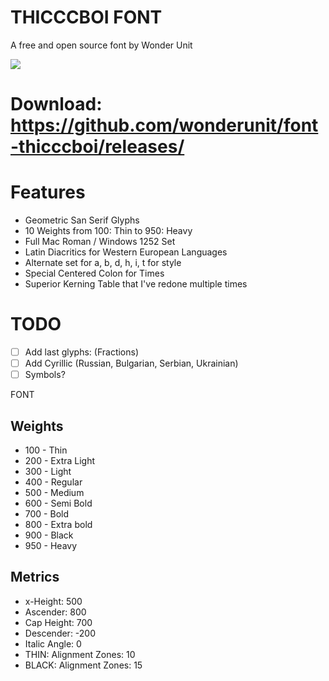 # THICCCBOI FONT
A free and open source font by Wonder Unit

![](https://raw.githubusercontent.com/wonderunit/font-thicccboi/master/images/thicccboi%20font%20display.png)

# Download: https://github.com/wonderunit/font-thicccboi/releases/

# Features

* Geometric San Serif Glyphs
* 10 Weights from 100: Thin to 950: Heavy
* Full Mac Roman / Windows 1252 Set
* Latin Diacritics for Western European Languages
* Alternate set for a, b, d, h, i, t for style
* Special Centered Colon for Times
* Superior Kerning Table that I've redone multiple times

# TODO

- [ ] Add last glyphs: (Fractions)
- [ ] Add Cyrillic (Russian, Bulgarian, Serbian, Ukrainian)
- [ ] Symbols?
  
FONT

## Weights

* 100 - Thin
* 200 - Extra Light
* 300 - Light
* 400 - Regular
* 500 - Medium
* 600 - Semi Bold
* 700 - Bold
* 800 - Extra bold
* 900 - Black
* 950 - Heavy

## Metrics

* x-Height: 500
* Ascender: 800
* Cap Height: 700
* Descender: -200
* Italic Angle: 0
* THIN: Alignment Zones: 10
* BLACK: Alignment Zones: 15

